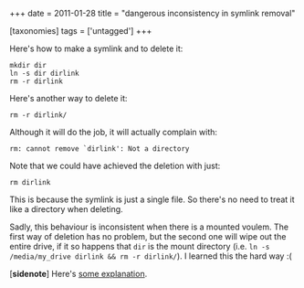 +++
date = 2011-01-28
title = "dangerous inconsistency in symlink removal"

[taxonomies]
tags = ['untagged']
+++

Here's how to make a symlink and to delete it:

``` {.sourceCode .sh}
mkdir dir
ln -s dir dirlink
rm -r dirlink
```

Here's another way to delete it:

``` {.sourceCode .sh}
rm -r dirlink/
```

Although it will do the job, it will actually complain with:

``` {.sourceCode .sh}
rm: cannot remove `dirlink': Not a directory
```

Note that we could have achieved the deletion with just:

``` {.sourceCode .sh}
rm dirlink
```

This is because the symlink is just a single file. So there's no need
to treat it like a directory when deleting.

Sadly, this behaviour is inconsistent when there is a mounted voulem.
The first way of deletion has no problem, but the second one will wipe
out the entire drive, if it so happens that `dir` is the mount directory
(i.e. `ln -s /media/my_drive dirlink && rm -r dirlink/`). I learned this
the hard way :(

[**sidenote**] Here's [some explanation].

  [some explanation]: http://unix.stackexchange.com/q/6618/688
